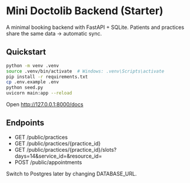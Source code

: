 # Mini Doctolib Backend (Starter)

A minimal booking backend with FastAPI + SQLite. Patients and practices share the same data → automatic sync.

## Quickstart

```bash
python -m venv .venv
source .venv/bin/activate  # Windows: .venv\Scripts\activate
pip install -r requirements.txt
cp .env.example .env
python seed.py
uvicorn main:app --reload
```
Open http://127.0.0.1:8000/docs

## Endpoints
- GET /public/practices
- GET /public/practices/{practice_id}
- GET /public/practices/{practice_id}/slots?days=14&service_id=&resource_id=
- POST /public/appointments

Switch to Postgres later by changing DATABASE_URL.

